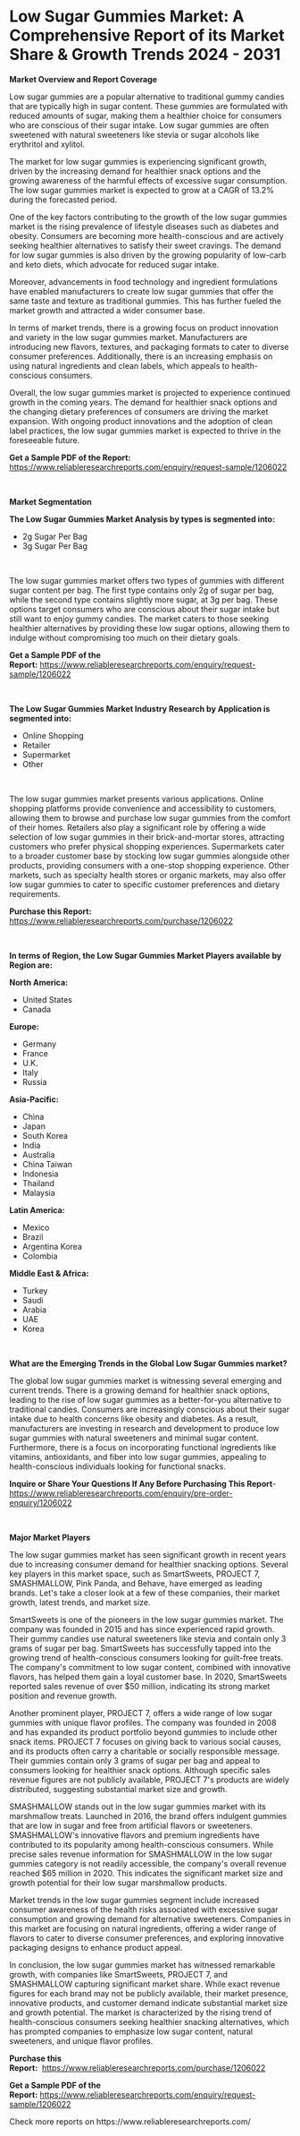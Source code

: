 <p><h1>Low Sugar Gummies Market: A Comprehensive Report of its Market Share & Growth Trends 2024 - 2031</h1></p><p><strong>Market Overview and Report Coverage</strong></p>
<p><p>Low sugar gummies are a popular alternative to traditional gummy candies that are typically high in sugar content. These gummies are formulated with reduced amounts of sugar, making them a healthier choice for consumers who are conscious of their sugar intake. Low sugar gummies are often sweetened with natural sweeteners like stevia or sugar alcohols like erythritol and xylitol.</p><p>The market for low sugar gummies is experiencing significant growth, driven by the increasing demand for healthier snack options and the growing awareness of the harmful effects of excessive sugar consumption. The low sugar gummies market is expected to grow at a CAGR of 13.2% during the forecasted period.</p><p>One of the key factors contributing to the growth of the low sugar gummies market is the rising prevalence of lifestyle diseases such as diabetes and obesity. Consumers are becoming more health-conscious and are actively seeking healthier alternatives to satisfy their sweet cravings. The demand for low sugar gummies is also driven by the growing popularity of low-carb and keto diets, which advocate for reduced sugar intake.</p><p>Moreover, advancements in food technology and ingredient formulations have enabled manufacturers to create low sugar gummies that offer the same taste and texture as traditional gummies. This has further fueled the market growth and attracted a wider consumer base.</p><p>In terms of market trends, there is a growing focus on product innovation and variety in the low sugar gummies market. Manufacturers are introducing new flavors, textures, and packaging formats to cater to diverse consumer preferences. Additionally, there is an increasing emphasis on using natural ingredients and clean labels, which appeals to health-conscious consumers.</p><p>Overall, the low sugar gummies market is projected to experience continued growth in the coming years. The demand for healthier snack options and the changing dietary preferences of consumers are driving the market expansion. With ongoing product innovations and the adoption of clean label practices, the low sugar gummies market is expected to thrive in the foreseeable future.</p></p>
<p><strong>Get a Sample PDF of the Report:</strong> <a href="https://www.reliableresearchreports.com/enquiry/request-sample/1206022">https://www.reliableresearchreports.com/enquiry/request-sample/1206022</a></p>
<p>&nbsp;</p>
<p><strong>Market Segmentation</strong></p>
<p><strong>The Low Sugar Gummies Market Analysis by types is segmented into:</strong></p>
<p><ul><li>2g Sugar Per Bag</li><li>3g Sugar Per Bag</li></ul></p>
<p>&nbsp;</p>
<p><p>The low sugar gummies market offers two types of gummies with different sugar content per bag. The first type contains only 2g of sugar per bag, while the second type contains slightly more sugar, at 3g per bag. These options target consumers who are conscious about their sugar intake but still want to enjoy gummy candies. The market caters to those seeking healthier alternatives by providing these low sugar options, allowing them to indulge without compromising too much on their dietary goals.</p></p>
<p><strong>Get a Sample PDF of the Report:</strong>&nbsp;<a href="https://www.reliableresearchreports.com/enquiry/request-sample/1206022">https://www.reliableresearchreports.com/enquiry/request-sample/1206022</a></p>
<p>&nbsp;</p>
<p><strong>The Low Sugar Gummies Market Industry Research by Application is segmented into:</strong></p>
<p><ul><li>Online Shopping</li><li>Retailer</li><li>Supermarket</li><li>Other</li></ul></p>
<p>&nbsp;</p>
<p><p>The low sugar gummies market presents various applications. Online shopping platforms provide convenience and accessibility to customers, allowing them to browse and purchase low sugar gummies from the comfort of their homes. Retailers also play a significant role by offering a wide selection of low sugar gummies in their brick-and-mortar stores, attracting customers who prefer physical shopping experiences. Supermarkets cater to a broader customer base by stocking low sugar gummies alongside other products, providing consumers with a one-stop shopping experience. Other markets, such as specialty health stores or organic markets, may also offer low sugar gummies to cater to specific customer preferences and dietary requirements.</p></p>
<p><strong>Purchase this Report:</strong>&nbsp; <a href="https://www.reliableresearchreports.com/purchase/1206022">https://www.reliableresearchreports.com/purchase/1206022</a></p>
<p>&nbsp;</p>
<p><strong>In terms of Region, the Low Sugar Gummies Market Players available by Region are:</strong></p>
<p>
    <p> <strong> North America: </strong>
        <ul>
            <li>United States</li>
            <li>Canada</li>
        </ul>
        </p> 
    <p> <strong> Europe: </strong>
        <ul>
            <li>Germany</li>
            <li>France</li>
            <li>U.K.</li>
            <li>Italy</li>
            <li>Russia</li>
        </ul>
        </p> 
    <p> <strong> Asia-Pacific: </strong>
        <ul>
            <li>China</li>
            <li>Japan</li>
            <li>South Korea</li>
            <li>India</li>
            <li>Australia</li>
            <li>China Taiwan</li>
            <li>Indonesia</li>
            <li>Thailand</li>
            <li>Malaysia</li>
        </ul>
        </p> 
    <p> <strong> Latin America: </strong>
        <ul>
            <li>Mexico</li>
            <li>Brazil</li>
            <li>Argentina Korea</li>
            <li>Colombia</li>
        </ul>
        </p> 
    <p> <strong> Middle East & Africa: </strong>
        <ul>
            <li>Turkey</li>
            <li>Saudi</li>
            <li>Arabia</li>
            <li>UAE</li>
            <li>Korea</li>
        </ul>
    </p>
    </p>
<p>&nbsp;</p>
<p><strong>What are the Emerging Trends in the Global Low Sugar Gummies market?</strong></p>
<p><p>The global low sugar gummies market is witnessing several emerging and current trends. There is a growing demand for healthier snack options, leading to the rise of low sugar gummies as a better-for-you alternative to traditional candies. Consumers are increasingly conscious about their sugar intake due to health concerns like obesity and diabetes. As a result, manufacturers are investing in research and development to produce low sugar gummies with natural sweeteners and minimal sugar content. Furthermore, there is a focus on incorporating functional ingredients like vitamins, antioxidants, and fiber into low sugar gummies, appealing to health-conscious individuals looking for functional snacks.</p></p>
<p><strong>Inquire or Share Your Questions If Any Before Purchasing This Report</strong>- <a href="https://www.reliableresearchreports.com/enquiry/pre-order-enquiry/1206022">https://www.reliableresearchreports.com/enquiry/pre-order-enquiry/1206022</a></p>
<p>&nbsp;</p>
<p><strong>Major Market Players</strong></p>
<p><p>The low sugar gummies market has seen significant growth in recent years due to increasing consumer demand for healthier snacking options. Several key players in this market space, such as SmartSweets, PROJECT 7, SMASHMALLOW, Pink Panda, and Behave, have emerged as leading brands. Let's take a closer look at a few of these companies, their market growth, latest trends, and market size.</p><p>SmartSweets is one of the pioneers in the low sugar gummies market. The company was founded in 2015 and has since experienced rapid growth. Their gummy candies use natural sweeteners like stevia and contain only 3 grams of sugar per bag. SmartSweets has successfully tapped into the growing trend of health-conscious consumers looking for guilt-free treats. The company's commitment to low sugar content, combined with innovative flavors, has helped them gain a loyal customer base. In 2020, SmartSweets reported sales revenue of over $50 million, indicating its strong market position and revenue growth.</p><p>Another prominent player, PROJECT 7, offers a wide range of low sugar gummies with unique flavor profiles. The company was founded in 2008 and has expanded its product portfolio beyond gummies to include other snack items. PROJECT 7 focuses on giving back to various social causes, and its products often carry a charitable or socially responsible message. Their gummies contain only 3 grams of sugar per bag and appeal to consumers looking for healthier snack options. Although specific sales revenue figures are not publicly available, PROJECT 7's products are widely distributed, suggesting substantial market size and growth.</p><p>SMASHMALLOW stands out in the low sugar gummies market with its marshmallow treats. Launched in 2016, the brand offers indulgent gummies that are low in sugar and free from artificial flavors or sweeteners. SMASHMALLOW's innovative flavors and premium ingredients have contributed to its popularity among health-conscious consumers. While precise sales revenue information for SMASHMALLOW in the low sugar gummies category is not readily accessible, the company's overall revenue reached $65 million in 2020. This indicates the significant market size and growth potential for their low sugar marshmallow products.</p><p>Market trends in the low sugar gummies segment include increased consumer awareness of the health risks associated with excessive sugar consumption and growing demand for alternative sweeteners. Companies in this market are focusing on natural ingredients, offering a wider range of flavors to cater to diverse consumer preferences, and exploring innovative packaging designs to enhance product appeal.</p><p>In conclusion, the low sugar gummies market has witnessed remarkable growth, with companies like SmartSweets, PROJECT 7, and SMASHMALLOW capturing significant market share. While exact revenue figures for each brand may not be publicly available, their market presence, innovative products, and customer demand indicate substantial market size and growth potential. The market is characterized by the rising trend of health-conscious consumers seeking healthier snacking alternatives, which has prompted companies to emphasize low sugar content, natural sweeteners, and unique flavor profiles.</p></p>
<p><strong>Purchase this Report:</strong>&nbsp;&nbsp;<a href="https://www.reliableresearchreports.com/purchase/1206022">https://www.reliableresearchreports.com/purchase/1206022</a></p>
<p></p>
<p><strong>Get a Sample PDF of the Report:</strong>&nbsp;<a href="https://www.reliableresearchreports.com/enquiry/request-sample/1206022">https://www.reliableresearchreports.com/enquiry/request-sample/1206022</a></p>
<p>Check more reports on https://www.reliableresearchreports.com/</p>